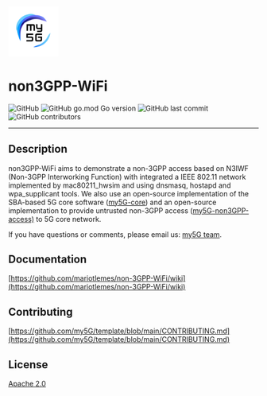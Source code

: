 <img width="20%" src="figs/my5g-logo.png" alt="my5G-core"/>

# non3GPP-WiFi

![GitHub](https://img.shields.io/github/license/my5G/my5G-RANTester?color=blue) 
![GitHub go.mod Go version](https://img.shields.io/github/go-mod/go-version/mariotlemes/non3GPP-WiFi)
![GitHub last commit](https://img.shields.io/github/last-commit/mariotlemes/non3GPP-WiFi)
![GitHub contributors](https://img.shields.io/github/contributors/mariotlemes/non3GPP-WiFi)

----
## Description

non3GPP-WiFi aims to demonstrate a non-3GPP access based on N3IWF (Non-3GPP Interworking Function) with integrated a IEEE 802.11 network implemented by mac80211_hwsim and using dnsmasq, hostapd and wpa_supplicant tools. We also use an open-source implementation of the SBA-based 5G core software ([my5G-core](https://github.com/my5G/my5G-core)) and an open-source implementation to provide untrusted non-3GPP access ([my5G-non3GPP-access)](https://github.com/my5G/my5G-non3GPP-access) to 5G core network.

If you have questions or comments, please email us: [my5G team](mailto:my5G.initiative@gmail.com). 

## Documentation

[https://github.com/mariotlemes/non-3GPP-WiFi/wiki](https://github.com/mariotlemes/non-3GPP-WiFi/wiki)

## Contributing

[https://github.com/my5G/template/blob/main/CONTRIBUTING.md](https://github.com/my5G/template/blob/main/CONTRIBUTING.md)

## License

[Apache 2.0](https://github.com/mariotlemes/non3GPP-WiFi/blob/master/LICENSE)
